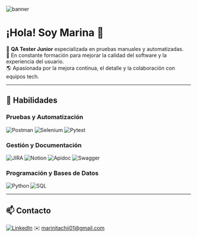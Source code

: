 ![banner]([./nombre-de-tu-imagen.png](https://github.com/user-attachments/assets/8b7dee7e-b1b5-4c08-a979-5d16cc1c961e))

# ¡Hola! Soy Marina 👋

🧪 **QA Tester Junior** especializada en pruebas manuales y automatizadas.  
🚀 En constante formación para mejorar la calidad del software y la experiencia del usuario.  
🌎 Apasionada por la mejora continua, el detalle y la colaboración con equipos tech.

---

## 🔧 Habilidades

### Pruebas y Automatización
![Postman](https://img.shields.io/badge/Postman-F76935?style=for-the-badge&logo=postman&logoColor=white)
![Selenium](https://img.shields.io/badge/Selenium-43B02A?style=for-the-badge&logo=selenium&logoColor=white)
![Pytest](https://img.shields.io/badge/Pytest-blue?style=for-the-badge)

### Gestión y Documentación
![JIRA](https://img.shields.io/badge/JIRA-0052CC?style=for-the-badge&logo=jira&logoColor=white)
![Notion](https://img.shields.io/badge/Notion-000000?style=for-the-badge&logo=notion)
![Apidoc](https://img.shields.io/badge/API--Doc-blue?style=for-the-badge)
![Swagger](https://img.shields.io/badge/Swagger-85EA2D?style=for-the-badge&logo=swagger&logoColor=black)

### Programación y Bases de Datos
![Python](https://img.shields.io/badge/Python-3776AB?style=for-the-badge&logo=python&logoColor=white)
![SQL](https://img.shields.io/badge/SQL-003B57?style=for-the-badge)

---

## 📫 Contacto
[![LinkedIn](https://img.shields.io/badge/LinkedIn-blue?style=flat&logo=linkedin)]([https://www.linkedin.com/in/TULINK/](https://www.linkedin.com/in/marina-barreiro-vargas/))
✉️ marinitachii01@gmail.com

